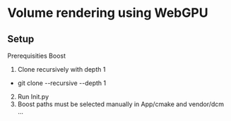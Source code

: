 # Volume rendering using WebGPU

## Setup
Prerequisities
Boost

1. Clone recursively with depth 1
  - git clone --recursive --depth 1 <url>
2. Run Init.py
3. Boost paths must be selected manually in App/cmake and vendor/dcm
...
